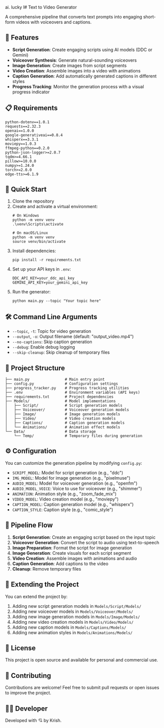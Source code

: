 ai. lucky l# Text to Video Generator 

A comprehensive pipeline that converts text prompts into engaging short-form videos with voiceovers and captions.

## 🌟 Features

- **Script Generation**: Create engaging scripts using AI models (DDC or Gemini)
- **Voiceover Synthesis**: Generate natural-sounding voiceovers
- **Image Generation**: Create images from script segments
- **Video Creation**: Assemble images into a video with animations
- **Caption Generation**: Add automatically generated captions in different styles
- **Progress Tracking**: Monitor the generation process with a visual progress indicator

## 📋 Requirements

```
python-dotenv==1.0.1
requests==2.32.3
openai==1.0.0
google-generativeai==0.8.4
whisperx==3.3.1
moviepy==1.0.3
ffmpeg-python==0.2.0
python-json-logger>=2.0.7
tqdm>=4.66.1
pillow>=10.0.0
numpy>=1.24.0
torch>=2.0.0
edge-tts>=6.1.9
```

## 🚀 Quick Start

1. Clone the repository
2. Create and activate a virtual environment:
   ```
   # On Windows
   python -m venv venv
   .\venv\Scripts\activate
   
   # On macOS/Linux
   python -m venv venv
   source venv/bin/activate
   ```
3. Install dependencies:
   ```
   pip install -r requirements.txt
   ```
4. Set up your API keys in `.env`:
   ```
   DDC_API_KEY=your_ddc_api_key
   GEMINI_API_KEY=your_gemini_api_key
   ```
4. Run the generator:
   ```
   python main.py --topic "Your topic here"
   ```

## 🛠️ Command Line Arguments

- `--topic`, `-t`: Topic for video generation
- `--output`, `-o`: Output filename (default: "output_video.mp4")
- `--no-captions`: Skip caption generation
- `--debug`: Enable debug logging
- `--skip-cleanup`: Skip cleanup of temporary files

## 📁 Project Structure

```
├── main.py                # Main entry point
├── config.py              # Configuration settings
├── progress_tracker.py    # Progress tracking utilities
├── .env                   # Environment variables (API keys)
├── requirements.txt       # Project dependencies
├── Models/                # Model implementations
│   ├── Script/            # Script generation models
│   ├── Voiceover/         # Voiceover generation models
│   ├── Image/             # Image generation models
│   ├── Video/             # Video creation models
│   ├── Captions/          # Caption generation models
│   └── Animations/        # Animation effect models
└── Data/                  # Data storage
    └── Temp/              # Temporary files during generation
```

## ⚙️ Configuration

You can customize the generation pipeline by modifying `config.py`:

- `SCRIPT_MODEL`: Model for script generation (e.g., "ddc")
- `IMG_MODEL`: Model for image generation (e.g., "pixelmuse")
- `AUDIO_MODEL`: Model for voiceover generation (e.g., "openfm")
- `AUDIO_MODEL_VOICE`: Voice to use for voiceover (e.g., "shimmer")
- `ANIMATION`: Animation style (e.g., "zoom_fade_mix")
- `VIDEO_MODEL`: Video creation model (e.g., "moviepy")
- `CAPTION_MODEL`: Caption generation model (e.g., "whisperx")
- `CAPTION_STYLE`: Caption style (e.g., "comic_style")

## 🔄 Pipeline Flow

1. **Script Generation**: Create an engaging script based on the input topic
2. **Voiceover Generation**: Convert the script to audio using text-to-speech
3. **Image Preparation**: Format the script for image generation
4. **Image Generation**: Create visuals for each script segment
5. **Video Creation**: Assemble images with animations and audio
6. **Caption Generation**: Add captions to the video
7. **Cleanup**: Remove temporary files

## 🧩 Extending the Project

You can extend the project by:

1. Adding new script generation models in `Models/Script/Models/`
2. Adding new voiceover models in `Models/Voiceover/Models/`
3. Adding new image generation models in `Models/Image/Models/`
4. Adding new video creation models in `Models/Video/Models/`
5. Adding new caption models in `Models/Captions/Models/`
6. Adding new animation styles in `Models/Animations/Models/`

## 📝 License

This project is open source and available for personal and commercial use.

## 🤝 Contributing

Contributions are welcome! Feel free to submit pull requests or open issues to improve the project.

## 🧑‍💻 Developer

Developed with 💘 by Krish.
